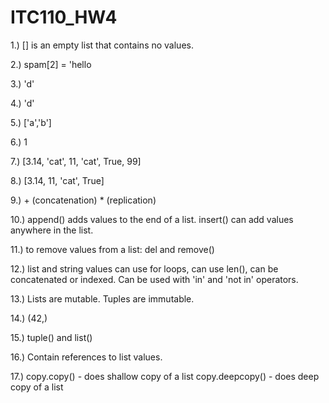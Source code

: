 # ITC110_HW4

1.) [] is an empty list that contains no values.

2.) spam[2] = 'hello

3.) 'd'

4.) 'd'

5.) ['a','b']

6.) 1

7.) [3.14, 'cat', 11, 'cat', True, 99]

8.) [3.14, 11, 'cat', True]

9.) + (concatenation)
    * (replication)
    
10.) append() adds values to the end of a list.
    insert() can add values anywhere in the list.

11.) to remove values from a list: del and remove()

12.) list and string values can use for loops, can use len(), can be concatenated or indexed. Can be used with 'in' and 'not in' operators.

13.) Lists are mutable. Tuples are immutable.

14.) (42,)

15.) tuple() and list()

16.) Contain references to list values.

17.) copy.copy() - does shallow copy of a list
      copy.deepcopy() - does deep copy of a list
